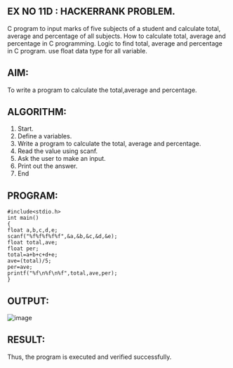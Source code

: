 ## EX NO 11D : HACKERRANK PROBLEM.

C program to input marks of five subjects of a student and calculate total, average and percentage of all subjects. How to calculate total, average and percentage in C programming. Logic to find total, average and percentage in C program. use float data type for all variable.


## AIM:
  To write a program to calculate the total,average and percentage.
  
## ALGORITHM:
1.	Start.
2.	Define a variables.
3.	Write a program to calculate the total, average and percentage.
4.	Read the value using scanf.
5.	Ask the user to make an input.
6.	Print out the answer.
7.	End

## PROGRAM:
```
#include<stdio.h>
int main()
{
float a,b,c,d,e;
scanf("%f%f%f%f%f",&a,&b,&c,&d,&e);
float total,ave;
float per;
total=a+b+c+d+e;
ave=(total)/5;
per=ave;
printf("%f\n%f\n%f",total,ave,per);
}
```
 
## OUTPUT:
![image](https://github.com/user-attachments/assets/fa12fe88-8b6f-4ea9-8b7b-72e1ddb5e2de)


## RESULT:
Thus, the program is executed and verified successfully.
